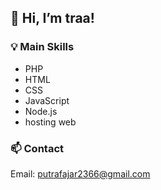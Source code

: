 ## 👋 Hi, I’m traa!
### 💡 Main Skills
- PHP
- HTML
- CSS
- JavaScript
- Node.js
- hosting web

### 📫 Contact
Email: putrafajar2366@gmail.com
